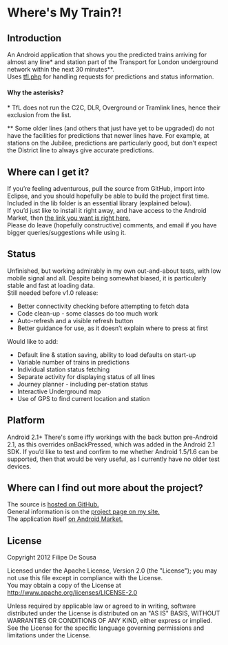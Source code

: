 # Where's My Train?!
## Introduction
An Android application that shows you the predicted trains arriving for almost any line* and station part of the Transport for London underground network within the next 30 minutes**.  
Uses [tfl.php](http://trains.desousa.com.pt/) for handling requests for predictions and status information.

#### Why the asterisks?
\* TfL does not run the C2C, DLR, Overground or Tramlink lines, hence their exclusion from the list.

** Some older lines (and others that just have yet to be upgraded) do not have the facilities for predictions that newer lines have. For example, at stations on the Jubilee, predictions are particularly good, but don’t expect the District line to always give accurate predictions.

## Where can I get it?
If you’re feeling adventurous, pull the source from GitHub, import into Eclipse, and you should hopefully be able to build the project first time. Included in the lib folder is an essential library (explained below).  
If you’d just like to install it right away, and have access to the Android Market, then [the link you want is right here.](https://market.android.com/details?id=com.fdesousa.android.WheresMyTrain)  
Please do leave (hopefully constructive) comments, and email if you have bigger queries/suggestions while using it.

## Status
Unfinished, but working admirably in my own out-and-about tests, with low mobile signal and all. Despite being somewhat biased, it is particularly stable and fast at loading data.  
Still needed before v1.0 release:

*	Better connectivity checking before attempting to fetch data
*	Code clean-up - some classes do too much work
*	Auto-refresh and a visible refresh button
*	Better guidance for use, as it doesn’t explain where to press at first

Would like to add:

*	Default line & station saving, ability to load defaults on start-up
*	Variable number of trains in predictions
*	Individual station status fetching
*	Separate activity for displaying status of all lines
*	Journey planner - including per-station status
*	Interactive Underground map
*	Use of GPS to find current location and station

## Platform
Android 2.1+
There's some iffy workings with the back button pre-Android 2.1, as this overrides onBackPressed, which was added in the Android 2.1 SDK. If you’d like to test and confirm to me whether Android 1.5/1.6 can be supported, then that would be very useful, as I currently have no older test devices.

## Where can I find out more about the project?
The source is [hosted on GitHub.](https://github.com/FDeSousa/WheresMyTrain)  
General information is on the [project page on my site.](http://wmt.desousa.com.pt)  
The application itself [on Android Market.](https://market.android.com/details?id=com.fdesousa.android.WheresMyTrain)  

## License
Copyright 2012 Filipe De Sousa

Licensed under the Apache License, Version 2.0 (the "License"); you may not use this file except in compliance with the License.  
You may obtain a copy of the License at  
http://www.apache.org/licenses/LICENSE-2.0

Unless required by applicable law or agreed to in writing, software distributed under the License is distributed on an "AS IS" BASIS, WITHOUT WARRANTIES OR CONDITIONS OF ANY KIND, either express or implied.  
See the License for the specific language governing permissions and limitations under the License.